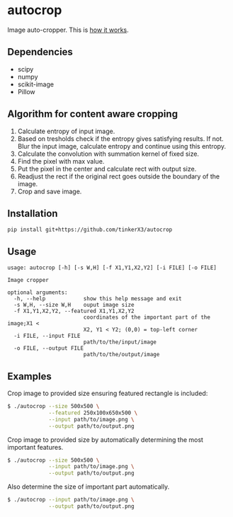 autocrop
========

Image auto-cropper. This is [how it works][how].

[how]: http://nbviewer.ipython.org/github/tinkerx3/autocrop/doc/autoctrop.ipynb

Dependencies
------------

* scipy
* numpy
* scikit-image
* Pillow


Algorithm for content aware cropping
------------------------------------

1. Calculate entropy of input image.
2. Based on tresholds check if the entropy gives satisfying results. If
   not. Blur the input image, calculate entropy and continue using this
   entropy.
3. Calculate the convolution with summation kernel of fixed size.
4. Find the pixel with max value.
5. Put the pixel in the center and calculate rect with output size.
6. Readjust the rect if the original rect goes outside the boundary of
   the image.
7. Crop and save image.

Installation
------------

```
pip install git+https://github.com/tinkerX3/autocrop
```

Usage
-----

```
usage: autocrop [-h] [-s W,H] [-f X1,Y1,X2,Y2] [-i FILE] [-o FILE]

Image cropper

optional arguments:
  -h, --help            show this help message and exit
  -s W,H, --size W,H    ouput image size
  -f X1,Y1,X2,Y2, --featured X1,Y1,X2,Y2
                        coordinates of the important part of the image;X1 <
                        X2, Y1 < Y2; (0,0) = top-left corner
  -i FILE, --input FILE
                        path/to/the/input/image
  -o FILE, --output FILE
                        path/to/the/output/image
```

Examples
--------

Crop image to provided size ensuring featured rectangle is included:
```bash
$ ./autocrop --size 500x500 \
             --featured 250x100x650x500 \
             --input path/to/image.png \
             --output path/to/output.png
```

Crop image to provided size by automatically determining the most
important features.
```bash
$ ./autocrop --size 500x500 \
             --input path/to/image.png \
             --output path/to/output.png
```

Also determine the size of important part automatically.
```bash
$ ./autocrop --input path/to/image.png \
             --output path/to/output.png
```

